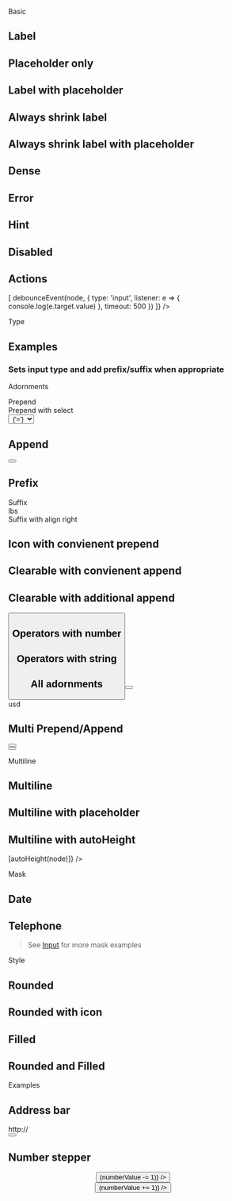 <script>
  import {
    mdiCurrencyUsd,
    mdiPercent,
    mdiAccountSearch,
    mdiCreditCardOutline,
    mdiArrowRight,
    mdiRefresh,
    mdiMagnify,
    mdiStarOutline,
    mdiInformationOutline,
    mdiChevronLeft,
    mdiChevronRight,
    mdiCalendar,
    mdiMinus,
    mdiPlus,
  } from '@mdi/js';

  import Button from '$lib/components/Button.svelte';
  import Icon from '$lib/components/Icon.svelte';
  import Preview from '$lib/components/Preview.svelte';
  import SectionDivider from '$lib/components/SectionDivider.svelte';
  import TextField from '$lib/components/TextField.svelte';

  import { autoHeight, debounceEvent } from '$lib/actions/input';

  const numberOperators = [
    { label: '=', value: 'equal' },
    { label: '!=', value: 'notEqual' },
    { label: '>', value: 'greaterThan' },
    { label: '>=', value: 'greaterThanOrEqual' },
    { label: '<', value: 'lessThan' },
    { label: '<=', value: 'lessThanOrEqual' },
  ];

  const stringOperators = [
    { label: 'equals', value: 'equal' },
    { label: 'starts', value: 'startsWith' },
    { label: 'ends', value: 'endsWith' },
    { label: 'contains', value: 'contains' },
  ];

  let value = '';
  let numberValue = 1;
</script>

<!--
  TODO:
    - [ ] Add Playground
 -->

<SectionDivider>Basic</SectionDivider>

## Label

<Preview>
  <div class="grid grid-flow-col gap-2">
    <TextField label="First Name" />
    <TextField label="Last Name" />
  </div>
</Preview>

## Placeholder only

<Preview>
  <div class="grid grid-flow-col gap-2">
    <TextField placeholder="First Name" />
    <TextField placeholder="Last Name" />
  </div>
</Preview>

## Label with placeholder

<Preview>
  <div class="grid grid-flow-col gap-2">
    <TextField
      label="First Name"
      placeholder="Please enter your first name"
    />
    <TextField label="Last Name" placeholder="Please enter your last name" />
  </div>
</Preview>

## Always shrink label

<Preview>
  <div class="grid grid-flow-col gap-2">
    <TextField label="First Name" shrinkLabel />
    <TextField label="Last Name" shrinkLabel />
  </div>
</Preview>

## Always shrink label with placeholder

<Preview>
  <div class="grid grid-flow-col gap-2">
    <TextField
      label="First Name"
      shrinkLabel
      placeholder="Please enter your first name"
    />
    <TextField
      label="Last Name"
      shrinkLabel
      placeholder="Please enter your last name"
    />
  </div>
</Preview>

## Dense

<Preview>
  <div class="grid grid-flow-col gap-2">
    <TextField
      label="First Name"
      placeholder="Please enter your first name"
      dense
    />
    <TextField
      label="Last Name"
      placeholder="Please enter your last name"
      dense
    />
  </div>
</Preview>

## Error

<Preview>
  <TextField
    label="Password"
    placeholder="Please enter your password"
    error="This is a required field"
  />
</Preview>

## Hint

<Preview>
  <TextField label="Password" hint="At least 8 characters" />
</Preview>

## Disabled

<Preview>
  <TextField label="Name" disabled />
</Preview>

## Actions

<Preview>
  <TextField
    label="Name"
    actions={(node) => [
      debounceEvent(node, {
        type: 'input',
        listener: e => { console.log(e.target.value) },
        timeout: 500
      })
    ]}
  />
</Preview>

<SectionDivider>Type</SectionDivider>

## Examples

### Sets input type and add prefix/suffix when appropriate

<Preview>
  <div class="grid grid-flow-col gap-2">
    <TextField label="default" />
    <div />
    <TextField label="text" type="text" />
    <TextField label="password" type="password" />
    <TextField label="integer" type="integer" />
    <TextField label="decimal" type="decimal" />
    <TextField label="currency" type="currency" />
    <TextField label="percent" type="percent" />
  </div>
</Preview>

<SectionDivider>Adornments</SectionDivider>

<div class="grid grid-flow-col gap-2">
  <div>
        <div class="text-lg font-semibold mt-8 ml-2">Prepend</div>
    <Preview>
      <TextField label="User Search">
        <div slot="prepend">
          <Icon path={mdiAccountSearch} class="text-black/50 mr-2" />
        </div>
      </TextField>
    </Preview>
  </div>

  <div>
    <div class="text-lg font-semibold mt-8 ml-2">Prepend with select</div>
    <Preview>
      <TextField label="Start Date">
        <div slot="prepend">
          <select
            class="appearance-none bg-black/5 border rounded-full mr-2 px-4"
            style="text-align-last: center;"
          >
            <!-- <option /> -->
            <option>{'='}</option>
            <option>{'!='}</option>
            <option>{'>'}</option>
            <option>{'>='}</option>
            <option>{'<'}</option>
            <option>{'<='}</option>
          </select>
        </div>
      </TextField>
    </Preview>
  </div>
</div>

## Append

<Preview>
  <TextField label="Name">
    <div slot="append">
      <Button icon={mdiRefresh} class="text-black/50 p-2" />
    </div>
  </TextField>
</Preview>

## Prefix

<Preview>
  <TextField label="Amount">
    <div slot="prefix">
      <Icon path={mdiCurrencyUsd} size="1.1em" class="text-black/50 -mt-1" />
    </div>
  </TextField>
</Preview>

<div class="grid grid-flow-col gap-2">
  <div>
    <div class="text-lg font-semibold mt-8 ml-2">Suffix</div>
    <Preview>
      <TextField label="Weight">
        <div slot="suffix" class="text-black/50">lbs</div>
      </TextField>
    </Preview>
  </div>

  <div>
    <div class="text-lg font-semibold mt-8 ml-2">Suffix with align right</div>
    <Preview>
      <TextField label="Ratio" align="right">
        <div slot="suffix">
          <Icon
            path={mdiPercent}
            size="1.1em"
            class="text-black/50 -mt-1 ml-1"
          />
        </div>
      </TextField>
    </Preview>
  </div>
</div>

## Icon with convienent prepend

<Preview>
  <TextField label="Search" icon={mdiMagnify} />
</Preview>

## Clearable with convienent append

<Preview>
  <TextField label="Search" clearable />
</Preview>

## Clearable with additional append

<Preview>
  <TextField label="Search" clearable>
    <span slot="append">
      <Button icon={mdiArrowRight} class="text-black/50 p-2" />
    </span>
  </TextField>
</Preview>

## Operators with number

<Preview>
  <TextField label="Search" operators={numberOperators} bind:value />
</Preview>

## Operators with string

<Preview>
  <TextField label="Search" operators={stringOperators} />
</Preview>

## All adornments

<Preview>
  <TextField label="Transfer amount">
    <div slot="prepend">
      <Icon path={mdiCreditCardOutline} class="text-black/50 mr-2" />
    </div>
    <div slot="append">
      <Button icon={mdiArrowRight} class="text-black/50 p-2" />
    </div>
    <div slot="prefix">
      <Icon path={mdiCurrencyUsd} size="1.1em" class="text-black/50 -mt-1" />
    </div>
    <div slot="suffix" class="text-black/50">usd</div>
  </TextField>
</Preview>

## Multi Prepend/Append

<Preview>
  <TextField label="Date Range">
    <div slot="prepend">
      <Button icon={mdiChevronLeft} class="text-black/50 p-2" />
      <Icon path={mdiCalendar} class="text-black/50 mr-2" />
    </div>
    <div slot="append">
      <Icon path={mdiRefresh} class="text-black/50 mr-2" />
      <Button icon={mdiChevronRight} class="text-black/50 p-2" />
    </div>
  </TextField>
</Preview>

<SectionDivider>Multiline</SectionDivider>

## Multiline

<Preview>
  <TextField label="Comment" multiline />
</Preview>

## Multiline with placeholder

<Preview>
  <TextField label="Comment" multiline placeholder="Please leave a comment" />
</Preview>

## Multiline with autoHeight

<Preview>
  <TextField
    label="Comment"
    multiline
    actions={(node) => [autoHeight(node)]}
  />
</Preview>

<SectionDivider>Mask</SectionDivider>

## Date

<Preview>
  <TextField mask="mm/dd/yyyy" replace="dmyh" />
</Preview>

## Telephone

<Preview>
	<TextField mask="+1 (___) ___-____" replace="_" />
</Preview>

> See [Input](./Input) for more mask examples

<SectionDivider>Style</SectionDivider>

## Rounded

<Preview>
  <TextField label="Search" rounded />
</Preview>

## Rounded with icon

<Preview>
  <TextField label="Search" rounded icon={mdiMagnify} />
</Preview>

## Filled

<Preview>
  <TextField label="Search" filled />
</Preview>

## Rounded and Filled

<Preview>
  <TextField label="Search" rounded filled />
</Preview>

<SectionDivider>Examples</SectionDivider>

## Address bar

<Preview>
  <TextField icon={mdiInformationOutline}>
    <div slot="prefix" class="text-black/50">http://</div>
    <div slot="append">
      <Button icon={mdiStarOutline} class="text-black/50 p-2" />
    </div>
  </TextField>
</Preview>

## Number stepper

<Preview>
  <TextField
    type="integer"
    bind:value={numberValue}
    align="center"
    class="w-24"
  >
    <div slot="prepend">
      <Button icon={mdiMinus} on:click={() => (numberValue -= 1)} />
    </div>
    <div slot="append">
      <Button icon={mdiPlus} on:click={() => (numberValue += 1)} />
    </div>
  </TextField>
</Preview>

<!-- TODO: Determine why some classes are being overridden (Svelte class:rounded-full interfering?) -->
<!--
## Base with Custom classes
<Preview>
  <TextField
    label="Search"
    base
    class="pl-2 text-red-500 bg-red-500/10 rounded-full"
  />
</Preview>
-->
